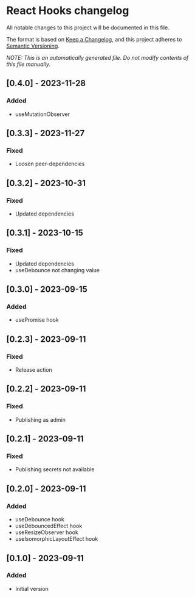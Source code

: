 # React Hooks changelog

All notable changes to this project will be documented in this file.

The format is based on [Keep a Changelog](https://keepachangelog.com/en/1.1.0/),
and this project adheres to [Semantic Versioning](https://semver.org/spec/v2.0.0.html).

_NOTE: This is an automatically generated file. Do not modify contents of this file manually._

## [0.4.0] - 2023-11-28
### Added
- useMutationObserver

## [0.3.3] - 2023-11-27
### Fixed
- Loosen peer-dependencies

## [0.3.2] - 2023-10-31
### Fixed
- Updated dependencies

## [0.3.1] - 2023-10-15
### Fixed
- Updated dependencies
- useDebounce not changing value

## [0.3.0] - 2023-09-15
### Added
- usePromise hook

## [0.2.3] - 2023-09-11
### Fixed
- Release action

## [0.2.2] - 2023-09-11
### Fixed
- Publishing as admin

## [0.2.1] - 2023-09-11
### Fixed
- Publishing secrets not available

## [0.2.0] - 2023-09-11
### Added
- useDebounce hook
- useDebouncedEffect hook
- useResizeObserver hook
- useIsomorphicLayoutEffect hook

## [0.1.0] - 2023-09-11
### Added
- Initial version
